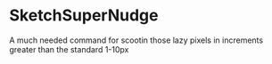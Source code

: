 # SketchSuperNudge
A much needed command for scootin those lazy pixels in increments greater than the standard 1-10px
